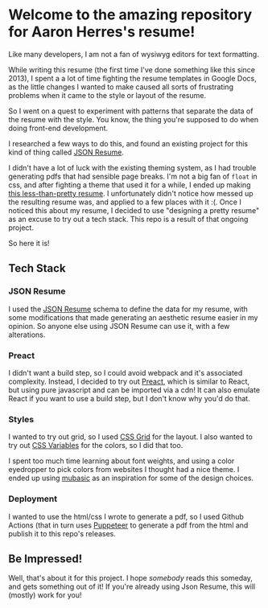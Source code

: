 # Welcome to the amazing repository for Aaron Herres's resume!
Like many developers, I am not a fan of wysiwyg editors for text formatting.

While writing this resume (the first time I've done something like this since 2013), I spent a a lot of time fighting the resume templates in Google Docs, as the little changes I wanted to make caused all sorts of frustrating problems when it came to the style or layout of the resume.

So I went on a quest to experiment with patterns that separate the data of the resume with the style.
You know, the thing you're supposed to do when doing front-end development.

I researched a few ways to do this, and found an existing project for this kind of thing called [JSON Resume](https://jsonresume.org/).

I didn't have a lot of luck with the existing theming system, as I had trouble generating pdfs that had sensible page breaks. I'm not a big fan of `float` in css, and after fighting a theme that used it for a while, I ended up making [this less-than-pretty resume](old/less-pretty-resume.pdf). I unfortunately didn't notice how messed up the resulting resume was, and applied to a few places with it :(. Once I noticed this about my resume, I decided to use "designing a pretty resume" as an excuse to try out a tech stack. This repo is a result of that ongoing project.

So here it is!

## Tech Stack

### JSON Resume
I used the [JSON Resume](https://jsonresume.org/) schema to define the data for my resume, with some modifications that made generating an aesthetic resume easier in my opinion. So anyone else using JSON Resume can use it, with a few alterations.

### Preact
I didn't want a build step, so I could avoid webpack and it's associated complexity. Instead, I decided to try out [Preact](https://preactjs.com/), which is similar to React, but using pure javascript and can be imported via a cdn! It can also emulate React if you want to use a build step, but I don't know why you'd do that.

### Styles
I wanted to try out grid, so I used [CSS Grid](https://developer.mozilla.org/en-US/docs/Web/CSS/CSS_Grid_Layout) for the layout. I also wanted to try out [CSS Variables](https://developer.mozilla.org/en-US/docs/Web/CSS/Using_CSS_variables) for the colors, so I did that too.

I spent too much time learning about font weights, and using a color eyedropper to pick colors from websites I thought had a nice theme. I ended up using [mubasic](https://www.mubasic.com/) as an inspiration for some of the design choices.

### Deployment
I wanted to use the html/css I wrote to generate a pdf, so I used Github Actions (that in turn uses [Puppeteer](https://pptr.dev/) to generate a pdf from the html and publish it to this repo's releases.


## Be Impressed!

Well, that's about it for this project. I hope _somebody_ reads this someday, and gets something out of it! If you're already using Json Resume, this will (mostly) work for you!
